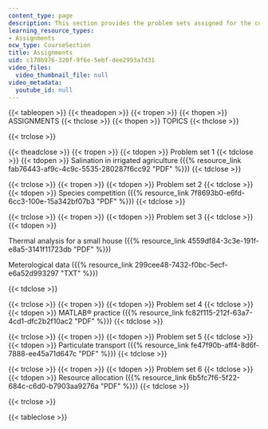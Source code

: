 ```yaml
---
content_type: page
description: This section provides the problem sets assigned for the course.
learning_resource_types:
- Assignments
ocw_type: CourseSection
title: Assignments
uid: c170b976-320f-9f6e-5ebf-dee2993a7d31
video_files:
  video_thumbnail_file: null
video_metadata:
  youtube_id: null
---
```


{{< tableopen >}}
{{< theadopen >}}
{{< tropen >}}
{{< thopen >}}
ASSIGNMENTS
{{< thclose >}}
{{< thopen >}}
TOPICS
{{< thclose >}}

{{< trclose >}}

{{< theadclose >}}
{{< tropen >}}
{{< tdopen >}}
Problem set 1
{{< tdclose >}}
{{< tdopen >}}
Salination in irrigated agriculture ({{% resource_link fab76443-af9c-4c9c-5535-280287f6cc92 "PDF" %}})
{{< tdclose >}}

{{< trclose >}}
{{< tropen >}}
{{< tdopen >}}
Problem set 2
{{< tdclose >}}
{{< tdopen >}}
Species competition ({{% resource_link 7f8693b0-e6fd-6cc3-100e-15a342bf07b3 "PDF" %}})
{{< tdclose >}}

{{< trclose >}}
{{< tropen >}}
{{< tdopen >}}
Problem set 3
{{< tdclose >}}
{{< tdopen >}}


Thermal analysis for a small house ({{% resource_link 4559df84-3c3e-191f-e8a5-3141f11723db "PDF" %}})

Meterological data ({{% resource_link 299cee48-7432-f0bc-5ecf-e6a52d993297 "TXT" %}})


{{< tdclose >}}

{{< trclose >}}
{{< tropen >}}
{{< tdopen >}}
Problem set 4
{{< tdclose >}}
{{< tdopen >}}
MATLAB® practice ({{% resource_link fc82f115-212f-63a7-4cd1-dfc2b2f10ac2 "PDF" %}})
{{< tdclose >}}

{{< trclose >}}
{{< tropen >}}
{{< tdopen >}}
Problem set 5
{{< tdclose >}}
{{< tdopen >}}
Particulate transport ({{% resource_link fe47f90b-aff4-8d6f-7888-ee45a71d647c "PDF" %}})
{{< tdclose >}}

{{< trclose >}}
{{< tropen >}}
{{< tdopen >}}
Problem set 6
{{< tdclose >}}
{{< tdopen >}}
Resource allocation ({{% resource_link 6b5fc7f6-5f22-684c-c6d0-b7903aa9276a "PDF" %}})
{{< tdclose >}}

{{< trclose >}}

{{< tableclose >}}